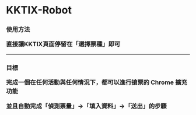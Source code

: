 # KKTIX-Robot

<h3>使用方法
<p>直接讓KKTIX頁面停留在「選擇票種」即可

<hr>

<h3>目標
<p>完成一個在任何活動與任何情況下，都可以進行搶票的 Chrome 擴充功能
<p>並且自動完成「偵測票量」→「填入資料」→「送出」的步驟
